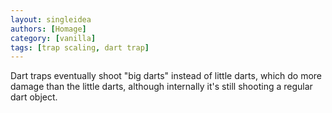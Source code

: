 ```yaml
---
layout: singleidea
authors: [Homage]
category: [vanilla]
tags: [trap scaling, dart trap]
---
```

Dart traps eventually shoot "big darts" instead of little darts, which do more
damage than the little darts, although internally it's still shooting a regular
dart object.
